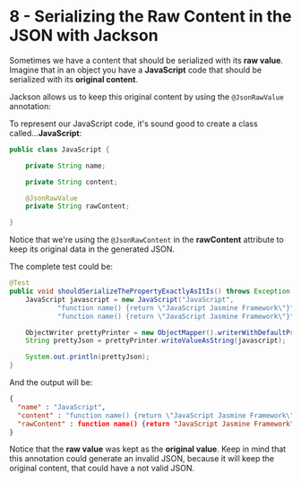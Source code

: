 # 8 - Serializing the Raw Content in the JSON with Jackson

Sometimes we have a content that should be serialized with its **raw value**. Imagine that in an object you have a **JavaScript** code that should be serialized with its **original content**.

Jackson allows us to keep this original content by using the ```@JsonRawValue``` annotation:

To represent our JavaScript code, it's sound good to create a class called...**JavaScript**:

```java
public class JavaScript {

	private String name;

	private String content;

	@JsonRawValue
	private String rawContent;

}
```

Notice that we're using the ```@JsonRawContent``` in the **rawContent** attribute to keep its original data in the generated JSON.

The complete test could be:

```java
@Test
public void shouldSerializeThePropertyExactlyAsItIs() throws Exception {
	JavaScript javascript = new JavaScript("JavaScript",
			"function name() {return \"JavaScript Jasmine Framework\"}",
			"function name() {return \"JavaScript Jasmine Framework\"}");

	ObjectWriter prettyPrinter = new ObjectMapper().writerWithDefaultPrettyPrinter();
	String prettyJson = prettyPrinter.writeValueAsString(javascript);

	System.out.println(prettyJson);
}
```

And the output will be:

```json
{
  "name" : "JavaScript",
  "content" : "function name() {return \"JavaScript Jasmine Framework\"}",
  "rawContent" : function name() {return "JavaScript Jasmine Framework"}
}
```

Notice that the **raw value** was kept as the **original value**. Keep in mind that this annotation could generate an invalid JSON, because it will keep the original content, that could have a not valid JSON.

